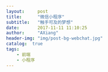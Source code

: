 ```yaml
---
layout:     post
title:      "微信小程序"
subtitle:   "触手可及的梦想"
date:       2017-11-11 11:10:25
author:     "AXiang"
header-img: "img/post-bg-webchat.jpg"
catalog:  true
tags:
    - 前端
    - 小程序
---
```




